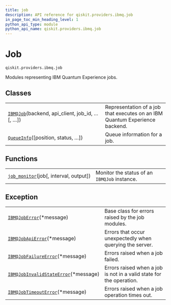 ```yaml
---
title: job
description: API reference for qiskit.providers.ibmq.job
in_page_toc_min_heading_level: 1
python_api_type: module
python_api_name: qiskit.providers.ibmq.job
---
```


<span id="module-qiskit.providers.ibmq.job" />

<span id="qiskit-providers-ibmq-job" />

<span id="job-qiskit-providers-ibmq-job" />

# Job

<span id="module-qiskit.providers.ibmq.job" />

`qiskit.providers.ibmq.job`

Modules representing IBM Quantum Experience jobs.

## Classes

|                                                                                                                                                              |                                                                             |
| ------------------------------------------------------------------------------------------------------------------------------------------------------------ | --------------------------------------------------------------------------- |
| [`IBMQJob`](qiskit.providers.ibmq.job.IBMQJob#qiskit.providers.ibmq.job.IBMQJob "qiskit.providers.ibmq.job.IBMQJob")(backend, api\_client, job\_id, …\[, …]) | Representation of a job that executes on an IBM Quantum Experience backend. |
| [`QueueInfo`](qiskit.providers.ibmq.job.QueueInfo#qiskit.providers.ibmq.job.QueueInfo "qiskit.providers.ibmq.job.QueueInfo")(\[position, status, …])         | Queue information for a job.                                                |

## Functions

|                                                                                                                                                                |                                              |
| -------------------------------------------------------------------------------------------------------------------------------------------------------------- | -------------------------------------------- |
| [`job_monitor`](qiskit.providers.ibmq.job.job_monitor#qiskit.providers.ibmq.job.job_monitor "qiskit.providers.ibmq.job.job_monitor")(job\[, interval, output]) | Monitor the status of an `IBMQJob` instance. |

## Exception

|                                                                                                                                                                                                     |                                                                     |
| --------------------------------------------------------------------------------------------------------------------------------------------------------------------------------------------------- | ------------------------------------------------------------------- |
| [`IBMQJobError`](qiskit.providers.ibmq.job.IBMQJobError#qiskit.providers.ibmq.job.IBMQJobError "qiskit.providers.ibmq.job.IBMQJobError")(\*message)                                                 | Base class for errors raised by the job modules.                    |
| [`IBMQJobApiError`](qiskit.providers.ibmq.job.IBMQJobApiError#qiskit.providers.ibmq.job.IBMQJobApiError "qiskit.providers.ibmq.job.IBMQJobApiError")(\*message)                                     | Errors that occur unexpectedly when querying the server.            |
| [`IBMQJobFailureError`](qiskit.providers.ibmq.job.IBMQJobFailureError#qiskit.providers.ibmq.job.IBMQJobFailureError "qiskit.providers.ibmq.job.IBMQJobFailureError")(\*message)                     | Errors raised when a job failed.                                    |
| [`IBMQJobInvalidStateError`](qiskit.providers.ibmq.job.IBMQJobInvalidStateError#qiskit.providers.ibmq.job.IBMQJobInvalidStateError "qiskit.providers.ibmq.job.IBMQJobInvalidStateError")(\*message) | Errors raised when a job is not in a valid state for the operation. |
| [`IBMQJobTimeoutError`](qiskit.providers.ibmq.job.IBMQJobTimeoutError#qiskit.providers.ibmq.job.IBMQJobTimeoutError "qiskit.providers.ibmq.job.IBMQJobTimeoutError")(\*message)                     | Errors raised when a job operation times out.                       |

